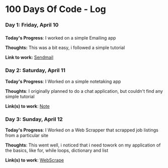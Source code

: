 # 100 Days Of Code - Log

### Day 1: Friday, April 10
##### 

**Today's Progress**: I worked on a simple Emailing app

**Thoughts:**  This was a bit easy, i followed a simple tutorial

**Link to work:** [Sendmail](https://github.com/inaju/sendmail)

### Day 2: Saturday, April 11

**Today's Progress**: I Worked on a simple notetaking app

**Thoughts**: I originally planned to do a chat application, but couldn't find any simple tutorial

**Link(s) to work**: [Note](https://github.com/inaju/Notes)

### Day 3: Sunday, April 12

**Today's Progress**: I Worked on a Web Scrapper that scrapped job listings from a particular site

**Thoughts**: This went well, i noticed that i need towork on my application of the basics, like for, while loops, dictionary and list

**Link(s) to work**: [WebScrape](https://github.com/inaju/webscrape)

